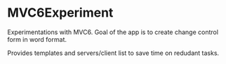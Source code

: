 # MVC6Experiment

Experimentations with MVC6. 
Goal of the app is to create change control form in word format.

Provides templates and servers/client list to save time on redudant tasks.


